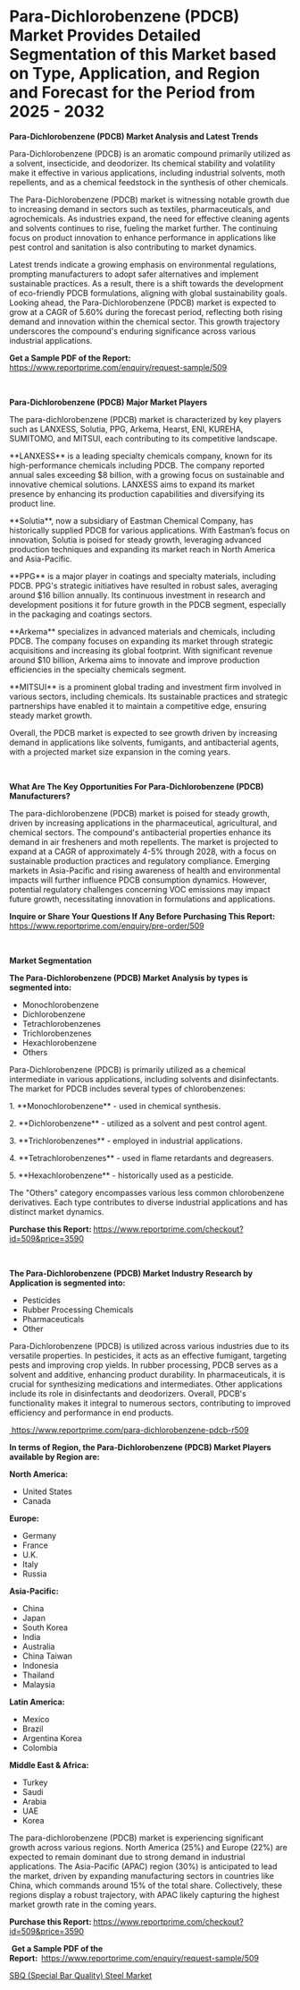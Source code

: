 <p><h1>Para-Dichlorobenzene (PDCB) Market Provides Detailed Segmentation of this Market based on Type, Application, and Region and Forecast for the Period from 2025 - 2032</h1></p><p><strong>Para-Dichlorobenzene (PDCB) Market Analysis and Latest Trends</strong></p>
<p><p>Para-Dichlorobenzene (PDCB) is an aromatic compound primarily utilized as a solvent, insecticide, and deodorizer. Its chemical stability and volatility make it effective in various applications, including industrial solvents, moth repellents, and as a chemical feedstock in the synthesis of other chemicals. </p><p>The Para-Dichlorobenzene (PDCB) market is witnessing notable growth due to increasing demand in sectors such as textiles, pharmaceuticals, and agrochemicals. As industries expand, the need for effective cleaning agents and solvents continues to rise, fueling the market further. The continuing focus on product innovation to enhance performance in applications like pest control and sanitation is also contributing to market dynamics.</p><p>Latest trends indicate a growing emphasis on environmental regulations, prompting manufacturers to adopt safer alternatives and implement sustainable practices. As a result, there is a shift towards the development of eco-friendly PDCB formulations, aligning with global sustainability goals. Looking ahead, the Para-Dichlorobenzene (PDCB) market is expected to grow at a CAGR of 5.60% during the forecast period, reflecting both rising demand and innovation within the chemical sector. This growth trajectory underscores the compound's enduring significance across various industrial applications.</p></p>
<p><strong>Get a Sample PDF of the Report:&nbsp;</strong> <a href="https://www.reportprime.com/enquiry/request-sample/509?utm_campaign=2626&utm_medium=2&utm_source=Github&utm_content=ia&utm_term=18032025&utm_id=para-dichlorobenzene-pdcb">https://www.reportprime.com/enquiry/request-sample/509</a></p>
<p>&nbsp;</p>
<p><strong>Para-Dichlorobenzene (PDCB) Major Market Players</strong></p>
<p><p>The para-dichlorobenzene (PDCB) market is characterized by key players such as LANXESS, Solutia, PPG, Arkema, Hearst, ENI, KUREHA, SUMITOMO, and MITSUI, each contributing to its competitive landscape.</p><p>**LANXESS** is a leading specialty chemicals company, known for its high-performance chemicals including PDCB. The company reported annual sales exceeding $8 billion, with a growing focus on sustainable and innovative chemical solutions. LANXESS aims to expand its market presence by enhancing its production capabilities and diversifying its product line.</p><p>**Solutia**, now a subsidiary of Eastman Chemical Company, has historically supplied PDCB for various applications. With Eastman’s focus on innovation, Solutia is poised for steady growth, leveraging advanced production techniques and expanding its market reach in North America and Asia-Pacific.</p><p>**PPG** is a major player in coatings and specialty materials, including PDCB. PPG's strategic initiatives have resulted in robust sales, averaging around $16 billion annually. Its continuous investment in research and development positions it for future growth in the PDCB segment, especially in the packaging and coatings sectors.</p><p>**Arkema** specializes in advanced materials and chemicals, including PDCB. The company focuses on expanding its market through strategic acquisitions and increasing its global footprint. With significant revenue around $10 billion, Arkema aims to innovate and improve production efficiencies in the specialty chemicals segment.</p><p>**MITSUI** is a prominent global trading and investment firm involved in various sectors, including chemicals. Its sustainable practices and strategic partnerships have enabled it to maintain a competitive edge, ensuring steady market growth.</p><p>Overall, the PDCB market is expected to see growth driven by increasing demand in applications like solvents, fumigants, and antibacterial agents, with a projected market size expansion in the coming years.</p></p>
<p>&nbsp;</p>
<p><strong>What Are The Key Opportunities For Para-Dichlorobenzene (PDCB) Manufacturers?</strong></p>
<p><p>The para-dichlorobenzene (PDCB) market is poised for steady growth, driven by increasing applications in the pharmaceutical, agricultural, and chemical sectors. The compound's antibacterial properties enhance its demand in air fresheners and moth repellents. The market is projected to expand at a CAGR of approximately 4-5% through 2028, with a focus on sustainable production practices and regulatory compliance. Emerging markets in Asia-Pacific and rising awareness of health and environmental impacts will further influence PDCB consumption dynamics. However, potential regulatory challenges concerning VOC emissions may impact future growth, necessitating innovation in formulations and applications.</p></p>
<p><strong>Inquire or Share Your Questions If Any Before Purchasing This Report:</strong> <a href="https://www.reportprime.com/enquiry/pre-order/509?utm_campaign=2626&utm_medium=2&utm_source=Github&utm_content=ia&utm_term=18032025&utm_id=para-dichlorobenzene-pdcb">https://www.reportprime.com/enquiry/pre-order/509</a></p>
<p>&nbsp;</p>
<p><strong>Market Segmentation</strong></p>
<p><strong>The Para-Dichlorobenzene (PDCB) Market Analysis by types is segmented into:</strong></p>
<p><ul><li>Monochlorobenzene</li><li>Dichlorobenzene</li><li>Tetrachlorobenzenes</li><li>Trichlorobenzenes</li><li>Hexachlorobenzene</li><li>Others</li></ul></p>
<p><p>Para-Dichlorobenzene (PDCB) is primarily utilized as a chemical intermediate in various applications, including solvents and disinfectants. The market for PDCB includes several types of chlorobenzenes: </p><p>1. **Monochlorobenzene** - used in chemical synthesis.</p><p>2. **Dichlorobenzene** - utilized as a solvent and pest control agent.</p><p>3. **Trichlorobenzenes** - employed in industrial applications.</p><p>4. **Tetrachlorobenzenes** - used in flame retardants and degreasers.</p><p>5. **Hexachlorobenzene** - historically used as a pesticide.</p><p>The "Others" category encompasses various less common chlorobenzene derivatives. Each type contributes to diverse industrial applications and has distinct market dynamics.</p></p>
<p><strong>Purchase this Report:&nbsp;</strong><a href="https://www.reportprime.com/checkout?id=509&price=3590&utm_campaign=2626&utm_medium=2&utm_source=Github&utm_content=ia&utm_term=18032025&utm_id=para-dichlorobenzene-pdcb">https://www.reportprime.com/checkout?id=509&price=3590</a></p>
<p>&nbsp;</p>
<p><strong>The Para-Dichlorobenzene (PDCB) Market Industry Research by Application is segmented into:</strong></p>
<p><ul><li>Pesticides</li><li>Rubber Processing Chemicals</li><li>Pharmaceuticals</li><li>Other</li></ul></p>
<p><p>Para-Dichlorobenzene (PDCB) is utilized across various industries due to its versatile properties. In pesticides, it acts as an effective fumigant, targeting pests and improving crop yields. In rubber processing, PDCB serves as a solvent and additive, enhancing product durability. In pharmaceuticals, it is crucial for synthesizing medications and intermediates. Other applications include its role in disinfectants and deodorizers. Overall, PDCB's functionality makes it integral to numerous sectors, contributing to improved efficiency and performance in end products.</p></p>
<p><a href="https://www.reportprime.com/para-dichlorobenzene-pdcb-r509?utm_campaign=2626&utm_medium=2&utm_source=Github&utm_content=ia&utm_term=18032025&utm_id=para-dichlorobenzene-pdcb">&nbsp;https://www.reportprime.com/para-dichlorobenzene-pdcb-r509</a></p>
<p><strong>In terms of Region, the Para-Dichlorobenzene (PDCB) Market Players available by Region are:</strong></p>
<p>
    <p> <strong> North America: </strong>
        <ul>
            <li>United States</li>
            <li>Canada</li>
        </ul>
        </p> 
    <p> <strong> Europe: </strong>
        <ul>
            <li>Germany</li>
            <li>France</li>
            <li>U.K.</li>
            <li>Italy</li>
            <li>Russia</li>
        </ul>
        </p> 
    <p> <strong> Asia-Pacific: </strong>
        <ul>
            <li>China</li>
            <li>Japan</li>
            <li>South Korea</li>
            <li>India</li>
            <li>Australia</li>
            <li>China Taiwan</li>
            <li>Indonesia</li>
            <li>Thailand</li>
            <li>Malaysia</li>
        </ul>
        </p> 
    <p> <strong> Latin America: </strong>
        <ul>
            <li>Mexico</li>
            <li>Brazil</li>
            <li>Argentina Korea</li>
            <li>Colombia</li>
        </ul>
        </p> 
    <p> <strong> Middle East & Africa: </strong>
        <ul>
            <li>Turkey</li>
            <li>Saudi</li>
            <li>Arabia</li>
            <li>UAE</li>
            <li>Korea</li>
        </ul>
    </p>
    </p>
<p><p>The para-dichlorobenzene (PDCB) market is experiencing significant growth across various regions. North America (25%) and Europe (22%) are expected to remain dominant due to strong demand in industrial applications. The Asia-Pacific (APAC) region (30%) is anticipated to lead the market, driven by expanding manufacturing sectors in countries like China, which commands around 15% of the total share. Collectively, these regions display a robust trajectory, with APAC likely capturing the highest market growth rate in the coming years.</p></p>
<p><strong>Purchase this Report: </strong><a href="https://www.reportprime.com/checkout?id=509&price=3590&utm_campaign=2626&utm_medium=2&utm_source=Github&utm_content=ia&utm_term=18032025&utm_id=para-dichlorobenzene-pdcb">https://www.reportprime.com/checkout?id=509&price=3590</a></p>
<p>&nbsp;<strong>Get a Sample PDF of the Report:&nbsp;&nbsp;</strong><a href="https://www.reportprime.com/enquiry/request-sample/509?utm_campaign=2626&utm_medium=2&utm_source=Github&utm_content=ia&utm_term=18032025&utm_id=para-dichlorobenzene-pdcb">https://www.reportprime.com/enquiry/request-sample/509</a></p>
<p><strong></strong></p>
<p><p><a href="https://github.com/gullattedenna/Market-Research-Report-List-1/blob/main/sbq-special-bar-quality-steel-market.md?utm_campaign=2626&utm_medium=2&utm_source=Github&utm_content=ia&utm_term=18032025&utm_id=para-dichlorobenzene-pdcb">SBQ (Special Bar Quality) Steel Market</a></p></p>